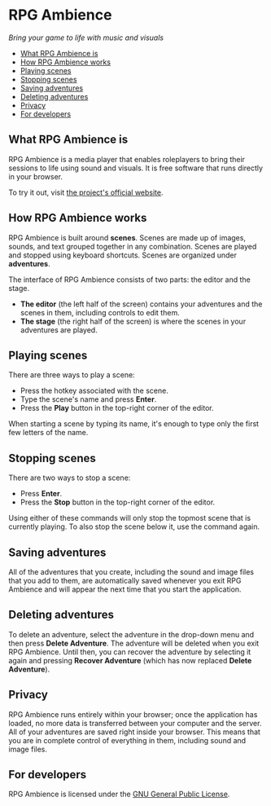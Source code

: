 # RPG Ambience

*Bring your game to life with music and visuals*

- [What RPG Ambience is](#what-rpg-ambience-is)
- [How RPG Ambience works](#how-rpg-ambience-works)
- [Playing scenes](#playing-scenes)
- [Stopping scenes](#stopping-scenes)
- [Saving adventures](#saving-adventures)
- [Deleting adventures](#deleting-adventures)
- [Privacy](#privacy)
- [For developers](#for-developers)

## What RPG Ambience is
RPG Ambience is a media player that enables roleplayers to bring their sessions to life using sound and visuals. It is free software that runs directly in your browser.

To try it out, visit [the project's official website](http://rpg-ambience.com/).

## How RPG Ambience works
RPG Ambience is built around **scenes**. Scenes are made up of images, sounds, and text grouped together in any combination. Scenes are played and stopped using keyboard shortcuts. Scenes are organized under **adventures**.

The interface of RPG Ambience consists of two parts: the editor and the stage.

- **The editor** (the left half of the screen) contains your adventures and the scenes in them, including controls to edit them.
- **The stage** (the right half of the screen) is where the scenes in your adventures are played.

## Playing scenes
There are three ways to play a scene:

- Press the hotkey associated with the scene.
- Type the scene's name and press **Enter**.
- Press the **Play** button in the top-right corner of the editor.
	
When starting a scene by typing its name, it's enough to type only the first few letters of the name.

## Stopping scenes
There are two ways to stop a scene:

- Press **Enter**.
- Press the **Stop** button in the top-right corner of the editor.

Using either of these commands will only stop the topmost scene that is currently playing. To also stop the scene below it, use the command again.

## Saving adventures
All of the adventures that you create, including the sound and image files that you add to them, are automatically saved whenever you exit RPG Ambience and will appear the next time that you start the application.

## Deleting adventures
To delete an adventure, select the adventure in the drop-down menu and then press **Delete Adventure**. The adventure will be deleted when you exit RPG Ambience. Until then, you can recover the adventure by selecting it again and pressing **Recover Adventure** (which has now replaced **Delete Adventure**).

## Privacy
RPG Ambience runs entirely within your browser; once the application has loaded, no more data is transferred between your computer and the server. All of your adventures are saved right inside your browser. This means that you are in complete control of everything in them, including sound and image files.

## For developers
RPG Ambience is licensed under the [GNU General Public License](http://www.gnu.org/licenses/gpl.html).